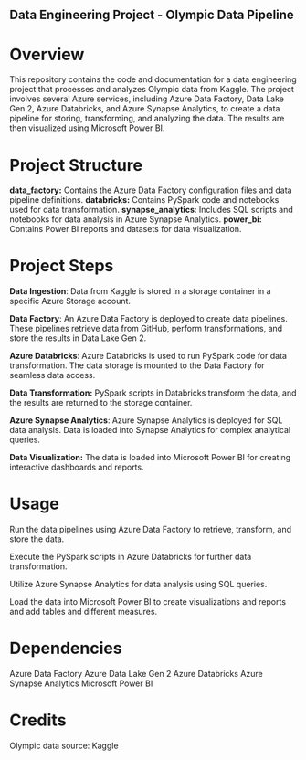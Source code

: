 ## **Data Engineering Project - Olympic Data Pipeline**
# **Overview**
This repository contains the code and documentation for a data engineering project that processes and analyzes Olympic data from Kaggle. The project involves several Azure services, including Azure Data Factory, Data Lake Gen 2, Azure Databricks, and Azure Synapse Analytics, to create a data pipeline for storing, transforming, and analyzing the data. The results are then visualized using Microsoft Power BI.

# **Project Structure**
**data_factory:** Contains the Azure Data Factory configuration files and data pipeline definitions.
**databricks:** Contains PySpark code and notebooks used for data transformation.
**synapse_analytics**: Includes SQL scripts and notebooks for data analysis in Azure Synapse Analytics.
**power_bi:** Contains Power BI reports and datasets for data visualization.

# Project Steps
**Data Ingestion**: Data from Kaggle is stored in a storage container in a specific Azure Storage account.

**Data Factory**: An Azure Data Factory is deployed to create data pipelines. These pipelines retrieve data from GitHub, perform transformations, and store the results in Data Lake Gen 2.

**Azure Databricks**: Azure Databricks is used to run PySpark code for data transformation. The data storage is mounted to the Data Factory for seamless data access.

**Data Transformation:** PySpark scripts in Databricks transform the data, and the results are returned to the storage container.

**Azure Synapse Analytics**: Azure Synapse Analytics is deployed for SQL data analysis. Data is loaded into Synapse Analytics for complex analytical queries.

**Data Visualization:** The data is loaded into Microsoft Power BI for creating interactive dashboards and reports.

# Usage

Run the data pipelines using Azure Data Factory to retrieve, transform, and store the data.

Execute the PySpark scripts in Azure Databricks for further data transformation.

Utilize Azure Synapse Analytics for data analysis using SQL queries.

Load the data into Microsoft Power BI to create visualizations and reports and add tables and different measures.

# Dependencies
Azure Data Factory
Azure Data Lake Gen 2
Azure Databricks
Azure Synapse Analytics
Microsoft Power BI

# Credits
Olympic data source: Kaggle

